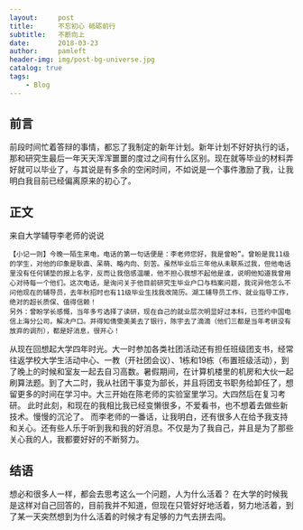 ```yaml
---
layout:     post
title:      不忘初心 砥砺前行
subtitle:   不断向上
date:       2018-03-23
author:     pamleft
header-img: img/post-bg-universe.jpg
catalog: true
tags:
    - Blog
---
```



## 前言

前段时间忙着答辩的事情，都忘了我制定的新年计划。新年计划不好好执行的话，那和研究生最后一年天天浑浑噩噩的度过之间有什么区别。现在就等毕业的材料弄好就可以毕业了，与其说是有多余的空闲时间，不如说是一个事件激励了我，让我明白我目前已经偏离原来的初心了。

## 正文


来自大学辅导李老师的说说

```
【小记一则】今晚一陌生来电，电话的第一句话便是：李老师您好，我是曾盼”。曾盼是我11级的学生，对他的印象是耿直、呆萌、略内向、刻苦。虽然毕业后三年他从未联系过我，但他电话里没有任何铺垫的报上名字，反而让我倍感温暖，他不担心我想不起他是谁，说明他知道我曾用心对待每一个他们。这次电话，是询问关于他目前研究生毕业户口与档案问题，我诧异他怎么不问他现在的辅导员，去年秋招时也有11级毕业生找我改简历。湖工辅导员工作、就业指导工作，绝对的超长质保、值得信赖！
另外：曾盼学长感慨，当年多亏选择了读研，现在自己的就业层次明显好过本科，已签约中国电信上海分公司，解决户口。并得知倩雯美美去了银行，陈宇去了滴滴（他们三都是当年考研没有放弃的调剂），都是好消息，很开心！
```
从现在回想起大学四年时光。大一时参加各类社团活动还有担任班级团支书，经常往返学校大学生活动中心、一教（开社团会议）、1栋和19栋（布置班级活动），到了晚上的时候和室友一起去自习高数。暑假期间，在计算机楼里的机房和大伙一起刷算法题。到了大二时，我从社团干事变为部长，并且将团支书职务给卸任了，想留更多的时间在学习中。大三开始在陈老师的实验室里学习。大四然后在复习考研。
此时此刻，和现在的我相比我已经变懒很多，不爱看书，也不想着去做些新技术。慢慢的沉沦了。
而李老师的一番话，让我明白，还有很多人在给予我支持和关心。还有些人乐于听到我和我的好消息。不仅是为了我自己，并且是为了那些关心我的人，我都要好好的不断努力。


## 结语

想必和很多人一样，都会去思考这么一个问题，人为什么活着？
在大学的时候我是这样对自己回答的，目前我并不知道，但现在只管好好地活着，努力地活着，到了某一天突然想到为什么活着的时候才有足够的力气去拼去闯。

